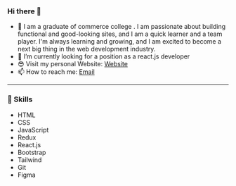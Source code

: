 ### Hi there 👋
- 🤔 I am a graduate of commerce college . I am passionate about building functional and good-looking sites, and I am a quick learner and a team player. I'm always learning and growing, and I am excited to become a next big thing in the web development industry.  
- 🔭 I’m currently looking for a position as a react.js developer
- 😎 Visit my personal Website: [Website](https://gergesnashaat.vercel.app/)
- 📫 How to reach me: [Email](georgios.nashaat@gmail.com)
_______
 ### 💪 Skills
- HTML
- CSS
- JavaScript
- Redux
- React.js 
- Bootstrap
- Tailwind
- Git
- Figma

<!--
**G3RGES/G3RGES** is a ✨ _special_ ✨ repository because its `README.md` (this file) appears on your GitHub profile.

Here are some ideas to get you started:

- 🔭 I’m currently working on ...
- 🌱 I’m currently learning ...
- 👯 I’m looking to collaborate on ...
- 🤔 I’m looking for help with ...
- 💬 Ask me about ...
- 📫 How to reach me: ...
- 😄 Pronouns: ...
- ⚡ Fun fact: ...
-->
